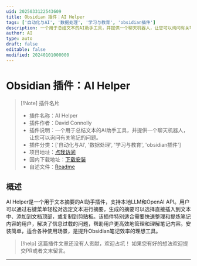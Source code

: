 ```yaml
---
uid: 2025033122543609
title: Obsidian 插件：AI Helper
tags: ['自动化与AI', '数据处理', '学习与教育', 'obsidian插件']
description: 一个用于总结文本的AI助手工具，并提供一个聊天机器人，让您可以询问有关笔记的问题。
author: AI
type: auto
draft: false
editable: false
modified: 20240101000000
---
```


# Obsidian 插件：AI Helper

> [!Note] 插件名片
> - 插件名称：AI Helper
> - 插件作者：David Connolly
> - 插件说明：一个用于总结文本的AI助手工具，并提供一个聊天机器人，让您可以询问有关笔记的问题。
> - 插件分类：['自动化与AI', '数据处理', '学习与教育', 'obsidian插件']
> - 项目地址：[点我访问](https://github.com/davidjconnolly/obsidian-ai-helper)
> - 国内下载地址：[下载安装](https://pkmer.cn/products/plugin/pluginMarket/?ai-helper)
> - 自述文件：[Readme](https://ghproxy.net/https://raw.githubusercontent.com/davidjconnolly/obsidian-ai-helper/main/README.md)



## 概述

AI Helper是一个用于文本摘要的AI助手插件，支持本地LLM和OpenAI API。用户可以通过右键菜单轻松对选定文本进行摘要，生成的摘要可以选择直接插入到文本中、添加到文档顶部，或复制到剪贴板。该插件特别适合需要快速整理和提炼笔记内容的用户，解决了信息过载的问题，帮助用户更高效地管理和理解笔记内容。安装简单，适合各种使用场景，是提升Obsidian笔记效率的理想工具。


> [!help] 
> 这篇插件文章还没有人贡献，欢迎占坑！
> 如果您有好的想法欢迎提交PR或者文末留言。
> 

---



